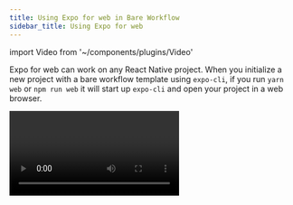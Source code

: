 ```yaml
---
title: Using Expo for web in Bare Workflow
sidebar_title: Using Expo for web
---
```


import Video from '~/components/plugins/Video'

Expo for web can work on any React Native project. When you initialize a new project with a bare workflow template using `expo-cli`, if you run `yarn web` or `npm run web` it will start up `expo-cli` and open your project in a web browser.

<Video file="bare-web.mp4" />

## Additional resources

The same guides for web from the managed workflow apply here.

- [Publishing Websites](../../distribution/publishing-websites/)
- [Customizing Webpack](../../guides/customizing-webpack/)
- [Web Performance](../../guides/web-performance/)
